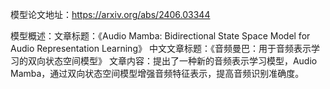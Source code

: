模型论文地址：https://arxiv.org/abs/2406.03344

模型概述：文章标题：《Audio Mamba: Bidirectional State Space Model for Audio Representation Learning》
中文文章标题：《音频曼巴：用于音频表示学习的双向状态空间模型》
文章内容：提出了一种新的音频表示学习模型，Audio Mamba，通过双向状态空间模型增强音频特征表示，提高音频识别准确度。
